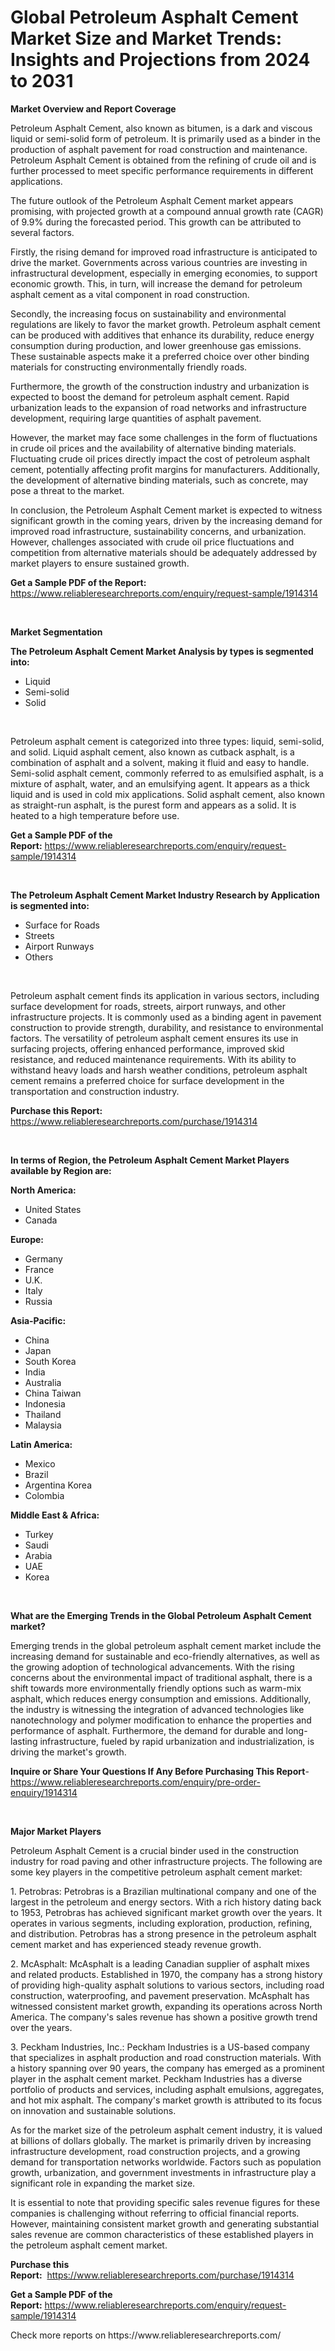 <p><h1>Global Petroleum Asphalt Cement Market Size and Market Trends: Insights and Projections from 2024 to 2031</h1></p><p><strong>Market Overview and Report Coverage</strong></p>
<p><p>Petroleum Asphalt Cement, also known as bitumen, is a dark and viscous liquid or semi-solid form of petroleum. It is primarily used as a binder in the production of asphalt pavement for road construction and maintenance. Petroleum Asphalt Cement is obtained from the refining of crude oil and is further processed to meet specific performance requirements in different applications.</p><p>The future outlook of the Petroleum Asphalt Cement market appears promising, with projected growth at a compound annual growth rate (CAGR) of 9.9% during the forecasted period. This growth can be attributed to several factors.</p><p>Firstly, the rising demand for improved road infrastructure is anticipated to drive the market. Governments across various countries are investing in infrastructural development, especially in emerging economies, to support economic growth. This, in turn, will increase the demand for petroleum asphalt cement as a vital component in road construction.</p><p>Secondly, the increasing focus on sustainability and environmental regulations are likely to favor the market growth. Petroleum asphalt cement can be produced with additives that enhance its durability, reduce energy consumption during production, and lower greenhouse gas emissions. These sustainable aspects make it a preferred choice over other binding materials for constructing environmentally friendly roads.</p><p>Furthermore, the growth of the construction industry and urbanization is expected to boost the demand for petroleum asphalt cement. Rapid urbanization leads to the expansion of road networks and infrastructure development, requiring large quantities of asphalt pavement.</p><p>However, the market may face some challenges in the form of fluctuations in crude oil prices and the availability of alternative binding materials. Fluctuating crude oil prices directly impact the cost of petroleum asphalt cement, potentially affecting profit margins for manufacturers. Additionally, the development of alternative binding materials, such as concrete, may pose a threat to the market.</p><p>In conclusion, the Petroleum Asphalt Cement market is expected to witness significant growth in the coming years, driven by the increasing demand for improved road infrastructure, sustainability concerns, and urbanization. However, challenges associated with crude oil price fluctuations and competition from alternative materials should be adequately addressed by market players to ensure sustained growth.</p></p>
<p><strong>Get a Sample PDF of the Report:</strong> <a href="https://www.reliableresearchreports.com/enquiry/request-sample/1914314">https://www.reliableresearchreports.com/enquiry/request-sample/1914314</a></p>
<p>&nbsp;</p>
<p><strong>Market Segmentation</strong></p>
<p><strong>The Petroleum Asphalt Cement Market Analysis by types is segmented into:</strong></p>
<p><ul><li>Liquid</li><li>Semi-solid</li><li>Solid</li></ul></p>
<p>&nbsp;</p>
<p><p>Petroleum asphalt cement is categorized into three types: liquid, semi-solid, and solid. Liquid asphalt cement, also known as cutback asphalt, is a combination of asphalt and a solvent, making it fluid and easy to handle. Semi-solid asphalt cement, commonly referred to as emulsified asphalt, is a mixture of asphalt, water, and an emulsifying agent. It appears as a thick liquid and is used in cold mix applications. Solid asphalt cement, also known as straight-run asphalt, is the purest form and appears as a solid. It is heated to a high temperature before use.</p></p>
<p><strong>Get a Sample PDF of the Report:</strong>&nbsp;<a href="https://www.reliableresearchreports.com/enquiry/request-sample/1914314">https://www.reliableresearchreports.com/enquiry/request-sample/1914314</a></p>
<p>&nbsp;</p>
<p><strong>The Petroleum Asphalt Cement Market Industry Research by Application is segmented into:</strong></p>
<p><ul><li>Surface for Roads</li><li>Streets</li><li>Airport Runways</li><li>Others</li></ul></p>
<p>&nbsp;</p>
<p><p>Petroleum asphalt cement finds its application in various sectors, including surface development for roads, streets, airport runways, and other infrastructure projects. It is commonly used as a binding agent in pavement construction to provide strength, durability, and resistance to environmental factors. The versatility of petroleum asphalt cement ensures its use in surfacing projects, offering enhanced performance, improved skid resistance, and reduced maintenance requirements. With its ability to withstand heavy loads and harsh weather conditions, petroleum asphalt cement remains a preferred choice for surface development in the transportation and construction industry.</p></p>
<p><strong>Purchase this Report:</strong>&nbsp; <a href="https://www.reliableresearchreports.com/purchase/1914314">https://www.reliableresearchreports.com/purchase/1914314</a></p>
<p>&nbsp;</p>
<p><strong>In terms of Region, the Petroleum Asphalt Cement Market Players available by Region are:</strong></p>
<p>
    <p> <strong> North America: </strong>
        <ul>
            <li>United States</li>
            <li>Canada</li>
        </ul>
        </p> 
    <p> <strong> Europe: </strong>
        <ul>
            <li>Germany</li>
            <li>France</li>
            <li>U.K.</li>
            <li>Italy</li>
            <li>Russia</li>
        </ul>
        </p> 
    <p> <strong> Asia-Pacific: </strong>
        <ul>
            <li>China</li>
            <li>Japan</li>
            <li>South Korea</li>
            <li>India</li>
            <li>Australia</li>
            <li>China Taiwan</li>
            <li>Indonesia</li>
            <li>Thailand</li>
            <li>Malaysia</li>
        </ul>
        </p> 
    <p> <strong> Latin America: </strong>
        <ul>
            <li>Mexico</li>
            <li>Brazil</li>
            <li>Argentina Korea</li>
            <li>Colombia</li>
        </ul>
        </p> 
    <p> <strong> Middle East & Africa: </strong>
        <ul>
            <li>Turkey</li>
            <li>Saudi</li>
            <li>Arabia</li>
            <li>UAE</li>
            <li>Korea</li>
        </ul>
    </p>
    </p>
<p>&nbsp;</p>
<p><strong>What are the Emerging Trends in the Global Petroleum Asphalt Cement market?</strong></p>
<p><p>Emerging trends in the global petroleum asphalt cement market include the increasing demand for sustainable and eco-friendly alternatives, as well as the growing adoption of technological advancements. With the rising concerns about the environmental impact of traditional asphalt, there is a shift towards more environmentally friendly options such as warm-mix asphalt, which reduces energy consumption and emissions. Additionally, the industry is witnessing the integration of advanced technologies like nanotechnology and polymer modification to enhance the properties and performance of asphalt. Furthermore, the demand for durable and long-lasting infrastructure, fueled by rapid urbanization and industrialization, is driving the market's growth.</p></p>
<p><strong>Inquire or Share Your Questions If Any Before Purchasing This Report</strong>- <a href="https://www.reliableresearchreports.com/enquiry/pre-order-enquiry/1914314">https://www.reliableresearchreports.com/enquiry/pre-order-enquiry/1914314</a></p>
<p>&nbsp;</p>
<p><strong>Major Market Players</strong></p>
<p><p>Petroleum Asphalt Cement is a crucial binder used in the construction industry for road paving and other infrastructure projects. The following are some key players in the competitive petroleum asphalt cement market:</p><p>1. Petrobras: Petrobras is a Brazilian multinational company and one of the largest in the petroleum and energy sectors. With a rich history dating back to 1953, Petrobras has achieved significant market growth over the years. It operates in various segments, including exploration, production, refining, and distribution. Petrobras has a strong presence in the petroleum asphalt cement market and has experienced steady revenue growth.</p><p>2. McAsphalt: McAsphalt is a leading Canadian supplier of asphalt mixes and related products. Established in 1970, the company has a strong history of providing high-quality asphalt solutions to various sectors, including road construction, waterproofing, and pavement preservation. McAsphalt has witnessed consistent market growth, expanding its operations across North America. The company's sales revenue has shown a positive growth trend over the years.</p><p>3. Peckham Industries, Inc.: Peckham Industries is a US-based company that specializes in asphalt production and road construction materials. With a history spanning over 90 years, the company has emerged as a prominent player in the asphalt cement market. Peckham Industries has a diverse portfolio of products and services, including asphalt emulsions, aggregates, and hot mix asphalt. The company's market growth is attributed to its focus on innovation and sustainable solutions.</p><p>As for the market size of the petroleum asphalt cement industry, it is valued at billions of dollars globally. The market is primarily driven by increasing infrastructure development, road construction projects, and a growing demand for transportation networks worldwide. Factors such as population growth, urbanization, and government investments in infrastructure play a significant role in expanding the market size.</p><p>It is essential to note that providing specific sales revenue figures for these companies is challenging without referring to official financial reports. However, maintaining consistent market growth and generating substantial sales revenue are common characteristics of these established players in the petroleum asphalt cement market.</p></p>
<p><strong>Purchase this Report:</strong>&nbsp;&nbsp;<a href="https://www.reliableresearchreports.com/purchase/1914314">https://www.reliableresearchreports.com/purchase/1914314</a></p>
<p></p>
<p><strong>Get a Sample PDF of the Report:</strong>&nbsp;<a href="https://www.reliableresearchreports.com/enquiry/request-sample/1914314">https://www.reliableresearchreports.com/enquiry/request-sample/1914314</a></p>
<p>Check more reports on https://www.reliableresearchreports.com/</p>